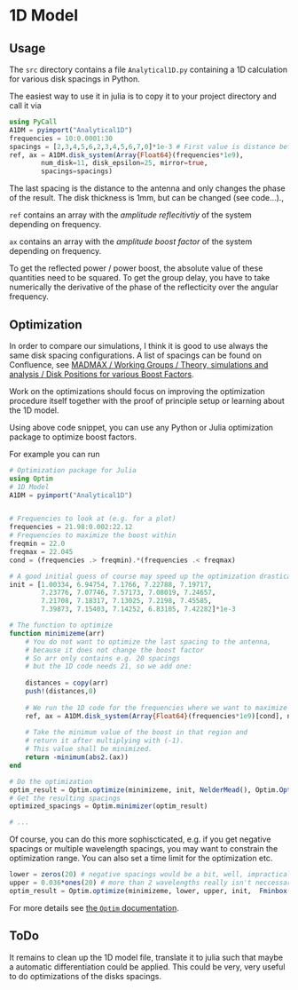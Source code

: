# 1D Model

## Usage
The `src` directory contains a file `Analytical1D.py` containing a 1D calculation for various disk spacings in Python.

The easiest way to use it in julia is to copy it to your project directory and call it via
```julia
using PyCall
A1DM = pyimport("Analytical1D")
frequencies = 10:0.0001:30
spacings = [2,3,4,5,6,2,3,4,5,6,7,0]*1e-3 # First value is distance between mirror and first disk
ref, ax = A1DM.disk_system(Array{Float64}(frequencies*1e9),
        num_disk=11, disk_epsilon=25, mirror=true,
        spacings=spacings)
```


The last spacing is the distance to the antenna and only changes the phase of the result.
The disk thickness is 1mm, but can be changed (see code...).,



`ref` contains an array with the _amplitude reflecitivtiy_ of the system depending on frequency.

`ax` contains an array with the _amplitude boost factor_ of the system depending on frequency.

To get the reflected power / power boost, the absolute value of these quantities need to be squared.
To get the group delay, you have to take numerically the derivative of the phase of the reflecticity over the angular frequency.

## Optimization
In order to compare our simulations, I think it is good to use always the same disk spacing configurations. A list of spacings can be found on Confluence, see [MADMAX / Working Groups / Theory, simulations and analysis / Disk Positions for various Boost Factors](https://confluence.desy.de/pages/viewpage.action?pageId=118280190).

Work on the optimizations should focus on improving the optimization procedure itself together with the proof of principle setup or learning about the 1D model.

Using above code snippet, you can use any Python or Julia optimization package to optimize boost factors.

For example you can run

```julia
# Optimization package for Julia
using Optim
# 1D Model
A1DM = pyimport("Analytical1D")


# Frequencies to look at (e.g. for a plot)
frequencies = 21.98:0.002:22.12
# Frequencies to maximize the boost within
freqmin = 22.0
freqmax = 22.045
cond = (frequencies .> freqmin).*(frequencies .< freqmax)

# A good initial guess of course may speed up the optimization drastically.
init = [1.00334, 6.94754, 7.1766, 7.22788, 7.19717,
        7.23776, 7.07746, 7.57173, 7.08019, 7.24657,
        7.21708, 7.18317, 7.13025, 7.2198, 7.45585,
        7.39873, 7.15403, 7.14252, 6.83105, 7.42282]*1e-3 

# The function to optimize
function minimizeme(arr)
    # You do not want to optimize the last spacing to the antenna,
    # because it does not change the boost factor
    # So arr only contains e.g. 20 spacings
    # but the 1D code needs 21, so we add one:
    
    distances = copy(arr)
    push!(distances,0)
    
    # We run the 1D code for the frequencies where we want to maximize the boost 
    ref, ax = A1DM.disk_system(Array{Float64}(frequencies*1e9)[cond], num_disk=20, disk_epsilon=24, spacings=distances)
    
    # Take the minimum value of the boost in that region and
    # return it after multiplying with (-1).
    # This value shall be minimized.
    return -minimum(abs2.(ax))
end

# Do the optimization
optim_result = Optim.optimize(minimizeme, init, NelderMead(), Optim.Options(x_tol=100e-9, f_tol=1e-2,g_tol=1e-5,show_trace=true,show_every=100,iterations=Int(5e4) ) )
# Get the resulting spacings
optimized_spacings = Optim.minimizer(optim_result)

# ... 
```

Of course, you can do this more sophiscticated, e.g. if you get negative spacings or multiple wavelength spacings, you may want to constrain the optimization range. You can also set a time limit for the optimization etc.
```julia
lower = zeros(20) # negative spacings would be a bit, well, impractical..
upper = 0.036*ones(20) # more than 2 wavelengths really isn't neccessary...
optim_result = Optim.optimize(minimizeme, lower, upper, init,  Fminbox(NelderMead()), Optim.Options(x_tol=100e-9, f_tol=1e-3,g_tol=1e-5,show_trace=true,show_every=100,time_limit=43200. ) )
```
For more details see [the `Optim` documentation](http://julianlsolvers.github.io/Optim.jl/stable/).

## ToDo
It remains to clean up the 1D model file, translate it to julia such that maybe a automatic differentiation could be applied. This could be very, very useful to do optimizations of the disks spacings.
